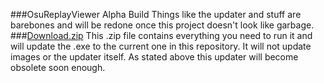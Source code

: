 ###OsuReplayViewer Alpha Build
Things like the updater and stuff are barebones and will be redone once this project doesn't look like garbage.
###[Download.zip](https://github.com/thebetioplane/OsuReplayViewer/raw/master/Download/Download.zip)
This .zip file contains everything you need to run it and will update the .exe to the current one in this repository. It will not update images or the updater itself. As stated above this updater will become obsolete soon enough.